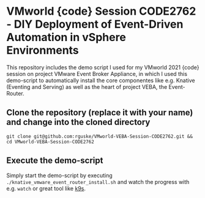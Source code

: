 # VMworld {code} Session CODE2762 - DIY Deployment of Event-Driven Automation in vSphere Environments

This repository includes the demo script I used for my VMworld 2021 {code} session on project VMware Event Broker Appliance, in which I used this demo-script to automatically install the core componentes like e.g. Knative (Eventing and Serving) as well as the heart of project VEBA, the Event-Router.

## Clone the repository (replace it with your name) and change into the cloned directory

```
git clone git@github.com:rguske/VMworld-VEBA-Session-CODE2762.git && cd VMworld-VEBA-Session-CODE2762
```

## Execute the demo-script

Simply start the demo-script by executing `./knative_vmware_event_router_install.sh` and watch the progress with e.g. `watch` or great tool like [k9s](https://github.com/derailed/k9s).

